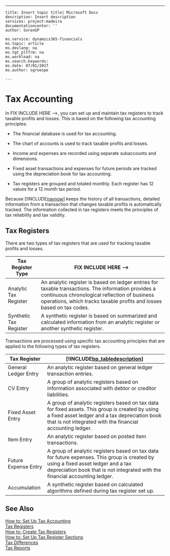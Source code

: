 ---
    title: Insert topic title| Microsoft Docs
    description: Insert description
    services: project-madeira
    documentationcenter: ''
    author: SorenGP

    ms.service: dynamics365-financials
    ms.topic: article
    ms.devlang: na
    ms.tgt_pltfrm: na
    ms.workload: na
    ms.search.keywords:
    ms.date: 07/01/2017
    ms.author: sgroespe

    ---
# Tax Accounting
In FIX INCLUDE HERE<!--FIX INCLUDE HERE<!--[!INCLUDE[navnow](../../ApplicationDesign/includes/navnow_md.md)] --> -->, you can set up and maintain tax registers to track taxable profits and losses. This is based on the following tax accounting principles:  
  
-   The financial database is used for tax accounting.  
  
-   The chart of accounts is used to track taxable profits and losses.  
  
-   Income and expenses are recorded using separate subaccounts and dimensions.  
  
-   Fixed asset transactions and expenses for future periods are tracked using the depreciation book for tax accounting.  
  
-   Tax registers are grouped and totaled monthly. Each register has 12 values for a 12 month tax period.  
  
 Because [!INCLUDE[navnow](../../ApplicationDesign/includes/navnow_md.md)] keeps the history of all transactions, detailed information from a transaction that changes taxable profits is automatically tracked. The information collected in tax registers meets the principles of tax reliability and tax validity.  
  
## Tax Registers  
 There are two types of tax registers that are used for tracking taxable profits and losses.  
  
|Tax Register Type|FIX INCLUDE HERE<!--FIX INCLUDE HERE<!--[!INCLUDE[bp_tabledescription](../../ApplicationDesign/includes/bp_tabledescription_md.md)] --> -->|  
|-----------------------|---------------------------------------|  
|Analytic Tax Register|An analytic register is based on ledger entries for taxable transactions. The information provides a continuous chronological reflection of business operations, which tracks taxable profits and losses based on tax codes.|  
|Synthetic Tax Register|A synthetic register is based on summarized and calculated information from an analytic register or another synthetic register.|  
  
 Transactions are processed using specific tax accounting principles that are applied to the following types of tax registers.  
  
|Tax Register|[!INCLUDE[bp_tabledescription](../../ApplicationDesign/includes/bp_tabledescription_md.md)]|  
|------------------|---------------------------------------|  
|General Ledger Entry|An analytic register based on general ledger transaction entries.|  
|CV Entry|A group of analytic registers based on information associated with debtor or creditor liabilities.|  
|Fixed Asset Entry|A group of analytic registers based on tax data for fixed assets. This group is created by using a fixed asset ledger and a tax depreciation book that is not integrated with the financial accounting ledger.|  
|Item Entry|An analytic register based on posted item transactions.|  
|Future Expense Entry|A group of analytic registers based on tax data for future expenses. This group is created by using a fixed asset ledger and a tax depreciation book that is not integrated with the financial accounting ledger.|  
|Accumulation|A synthetic register based on calculated algorithms defined during tax register set up.|  
  
## See Also  
 [How to: Set Up Tax Accounting](../../LocalFunctionalityForMicrosoftDynamicsNav2016/Russia/how-to-set-up-tax-accounting.md)   
 [Tax Registers](../../LocalFunctionalityForMicrosoftDynamicsNav2016/Russia/tax-registers.md)   
 [How to: Create Tax Registers](../../LocalFunctionalityForMicrosoftDynamicsNav2016/Russia/how-to-create-tax-registers.md)   
 [How to: Set Up Tax Register Sections](../../LocalFunctionalityForMicrosoftDynamicsNav2016/Russia/how-to-set-up-tax-register-sections.md)   
 [Tax Differences](../../LocalFunctionalityForMicrosoftDynamicsNav2016/Russia/tax-differences.md)   
 [Tax Reports](assetId:///e42ca8e7-1cee-4fb8-9f71-e596f29cabc3)